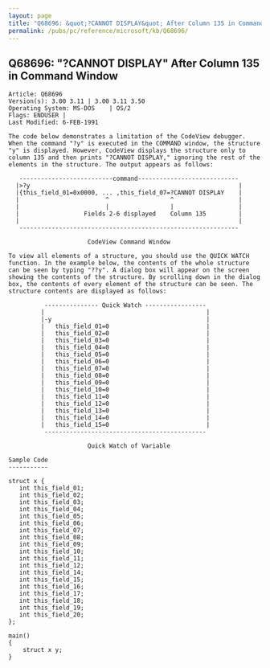 ```yaml
---
layout: page
title: "Q68696: &quot;?CANNOT DISPLAY&quot; After Column 135 in Command Window"
permalink: /pubs/pc/reference/microsoft/kb/Q68696/
---
```


## Q68696: &quot;?CANNOT DISPLAY&quot; After Column 135 in Command Window

	Article: Q68696
	Version(s): 3.00 3.11 | 3.00 3.11 3.50
	Operating System: MS-DOS    | OS/2
	Flags: ENDUSER |
	Last Modified: 6-FEB-1991
	
	The code below demonstrates a limitation of the CodeView debugger.
	When the command "?y" is executed in the COMMAND window, the structure
	"y" is displayed. However, CodeView displays the structure only to
	column 135 and then prints "?CANNOT DISPLAY," ignoring the rest of the
	elements in the structure. The output appears as follows:
	
	   --------------------------command----------------------------
	  |>?y                                                          |
	  |{this_field_01=0x0000, ... ,this_field_07=?CANNOT DISPLAY    |
	  |                        ^                 ^                  |
	  |                        |                 |                  |
	  |                  Fields 2-6 displayed    Column 135         |
	  |                                                             |
	   -------------------------------------------------------------
	
	                      CodeView Command Window
	
	To view all elements of a structure, you should use the QUICK WATCH
	function. In the example below, the contents of the whole structure
	can be seen by typing "??y". A dialog box will appear on the screen
	showing the contents of the structure. By scrolling down in the dialog
	box, the contents of every element of the structure can be seen. The
	structure contents are displayed as follows:
	
	          --------------- Quick Watch -----------------
	         |                                             |
	         |-y                                           |
	         |   this_field_01=0                           |
	         |   this_field_02=0                           |
	         |   this_field_03=0                           |
	         |   this_field_04=0                           |
	         |   this_field_05=0                           |
	         |   this_field_06=0                           |
	         |   this_field_07=0                           |
	         |   this_field_08=0                           |
	         |   this_field_09=0                           |
	         |   this_field_10=0                           |
	         |   this_field_11=0                           |
	         |   this_field_12=0                           |
	         |   this_field_13=0                           |
	         |   this_field_14=0                           |
	         |   this_field_15=0                           |
	          ---------------------------------------------
	
	                      Quick Watch of Variable
	
	Sample Code
	-----------
	
	struct x {
	   int this_field_01;
	   int this_field_02;
	   int this_field_03;
	   int this_field_04;
	   int this_field_05;
	   int this_field_06;
	   int this_field_07;
	   int this_field_08;
	   int this_field_09;
	   int this_field_10;
	   int this_field_11;
	   int this_field_12;
	   int this_field_14;
	   int this_field_15;
	   int this_field_16;
	   int this_field_17;
	   int this_field_18;
	   int this_field_19;
	   int this_field_20;
	};
	
	main()
	{
	    struct x y;
	}
